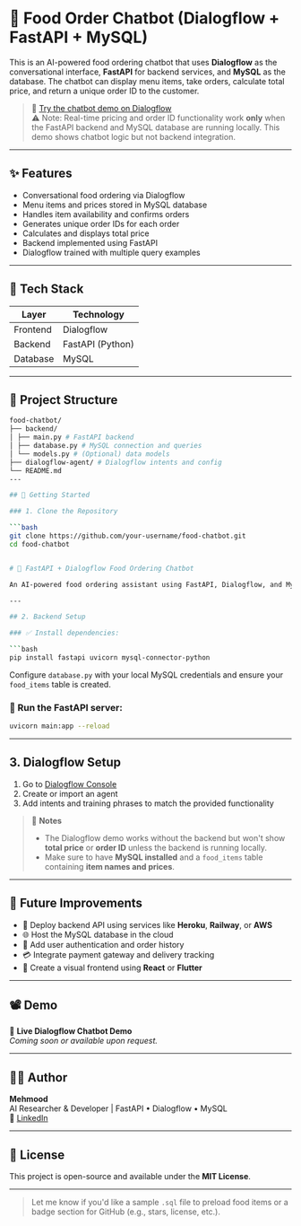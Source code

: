 # 🍔 Food Order Chatbot (Dialogflow + FastAPI + MySQL)

This is an AI-powered food ordering chatbot that uses **Dialogflow** as the conversational interface, **FastAPI** for backend services, and **MySQL** as the database. The chatbot can display menu items, take orders, calculate total price, and return a unique order ID to the customer.

> 🎯 [Try the chatbot demo on Dialogflow](https://bot.dialogflow.com/db9879f0-d035-4906-9c92-537c5c5b5ae1)  
> ⚠️ Note: Real-time pricing and order ID functionality work **only** when the FastAPI backend and MySQL database are running locally. This demo shows chatbot logic but not backend integration.

---

## ✨ Features

- Conversational food ordering via Dialogflow
- Menu items and prices stored in MySQL database
- Handles item availability and confirms orders
- Generates unique order IDs for each order
- Calculates and displays total price
- Backend implemented using FastAPI
- Dialogflow trained with multiple query examples

---

## 🧰 Tech Stack

| Layer    | Technology       |
| -------- | ---------------- |
| Frontend | Dialogflow       |
| Backend  | FastAPI (Python) |
| Database | MySQL            |

---

## 📁 Project Structure

````bash
food-chatbot/
├── backend/
│ ├── main.py # FastAPI backend
│ ├── database.py # MySQL connection and queries
│ └── models.py # (Optional) data models
├── dialogflow-agent/ # Dialogflow intents and config
└── README.md
---

## 🚀 Getting Started

### 1. Clone the Repository

```bash
git clone https://github.com/your-username/food-chatbot.git
cd food-chatbot


# 🍔 FastAPI + Dialogflow Food Ordering Chatbot

An AI-powered food ordering assistant using FastAPI, Dialogflow, and MySQL.

---

## 2. Backend Setup

### ✅ Install dependencies:

```bash
pip install fastapi uvicorn mysql-connector-python
````

Configure `database.py` with your local MySQL credentials and ensure your `food_items` table is created.

### 🚀 Run the FastAPI server:

```bash
uvicorn main:app --reload
```

---

## 3. Dialogflow Setup

1. Go to [Dialogflow Console](https://dialogflow.cloud.google.com/)
2. Create or import an agent
3. Add intents and training phrases to match the provided functionality

> 📝 **Notes**
>
> - The Dialogflow demo works without the backend but won't show **total price** or **order ID** unless the backend is running locally.
> - Make sure to have **MySQL installed** and a `food_items` table containing **item names and prices**.

---

## 🔮 Future Improvements

- 🚀 Deploy backend API using services like **Heroku**, **Railway**, or **AWS**
- 🌐 Host the MySQL database in the cloud
- 🔐 Add user authentication and order history
- 💳 Integrate payment gateway and delivery tracking
- 🎨 Create a visual frontend using **React** or **Flutter**

---

## 📽️ Demo

🎯 **Live Dialogflow Chatbot Demo**  
_Coming soon or available upon request._

---

## 👨‍💻 Author

**Mehmood**  
AI Researcher & Developer | FastAPI • Dialogflow • MySQL  
🔗 [LinkedIn](https://www.linkedin.com)

---

## 📄 License

This project is open-source and available under the **MIT License**.

---

> Let me know if you'd like a sample `.sql` file to preload food items or a badge section for GitHub (e.g., stars, license, etc.).
